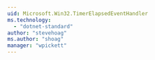```yaml
---
uid: Microsoft.Win32.TimerElapsedEventHandler
ms.technology: 
  - "dotnet-standard"
author: "stevehoag"
ms.author: "shoag"
manager: "wpickett"
---
```

